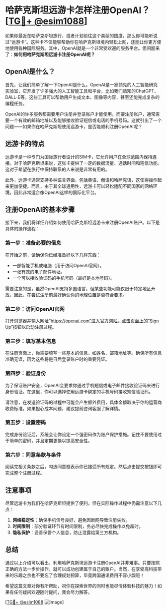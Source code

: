 # 哈萨克斯坦远游卡怎样注册OpenAI？[[TG💪+ @esim1088](https://t.me/s/esim1088)]

如果你最近在哈萨克斯坦旅行，或者计划前往这个美丽的国度，那么你可能听说过“远游卡”。这种卡不仅能够帮助你在哈萨克斯坦境内轻松上网，还能让你更方便地使用各种国际服务。其中，OpenAI就是一个非常受欢迎的服务平台。但问题来了：**如何用哈萨克斯坦远游卡注册OpenAI呢？**

## OpenAI是什么？

首先，让我们简单了解一下OpenAI是什么。OpenAI是一家领先的人工智能研究实验室，它开发了许多强大的人工智能工具和平台，比如我们熟知的ChatGPT、DALL-E等。这些工具可以帮助用户生成文本、图像等内容，甚至还能完成复杂的编程任务。

OpenAI的许多服务都需要用户注册并登录账户才能使用。而要注册账户，通常需要一个有效的邮箱地址以及能够接收验证短信或电话的手机号码。这就引出了一个问题——如果你在哈萨克斯坦使用远游卡，是否能顺利注册OpenAI呢？

## 远游卡的特点

远游卡是一种专门为国际旅行者设计的SIM卡，它允许用户在全球范围内保持连接。对于哈萨克斯坦来说，这张卡提供了一定的数据流量、通话时间和短信功能。这对于希望在旅行中保持联系的人来说是非常有用的。

此外，远游卡通常支持多种语言界面，包括英语、俄语和哈萨克语，这使得操作起来更加便捷。而且，由于其全球通用性，远游卡可以轻松适配不同国家的网络环境，因此非常适合像OpenAI这样的国际化平台。

## 注册OpenAI的基本步骤

接下来，我们将详细介绍如何使用哈萨克斯坦远游卡来注册OpenAI账户。以下是具体的操作流程：

### 第一步：准备必要的信息

在开始之前，请确保你已经准备好以下几样东西：
- 一部智能手机或电脑（用于访问OpenAI官网）。
- 一张有效的电子邮件地址。
- 一个可以接收验证码的手机号码（最好是本地号码）。

需要注意的是，虽然OpenAI支持多国语言，但某些功能可能仅限于特定地区开放。因此，在尝试注册前最好确认你的地理位置是否符合要求。

### 第二步：访问OpenAI官网

打开浏览器并输入网址“https://openai.com”进入官方网站。点击页面上的“Sign Up”按钮以启动注册过程。

### 第三步：填写基本信息

在注册页面上，你需要填写一些基本的信息，如姓名、邮箱地址等。确保所有信息准确无误，因为这些将是日后登录账户时的重要凭证。

### 第四步：验证身份

为了保证账户安全，OpenAI会要求你通过手机短信或电子邮件接收验证码来进行身份验证。在这里，你可以选择使用远游卡绑定的手机号码接收短信验证码。

请注意，在发送验证码的过程中可能会产生额外费用，具体金额取决于你的运营商收费标准。如果担心成本问题，建议提前咨询客服了解详情。

### 第五步：设置密码

完成身份验证后，系统会让你设定一个强密码作为账户保护措施。记住不要使用过于简单的密码，并且定期更换以提高安全性。

### 第六步：同意条款与条件

阅读完相关条款之后，勾选同意框表示你已接受所有规定。然后点击提交按钮即可完成整个注册过程。

## 注意事项

尽管远游卡为我们在哈萨克斯坦提供了便利，但在实际操作过程中仍需注意以下几点：

1. **网络稳定性**：确保手机信号良好，避免因断网导致注册失败。
2. **时间限制**：部分验证环节有时间限制，务必尽快完成操作以免超时。
3. **隐私保护**：妥善保管个人信息，防止泄露给第三方机构。

## 总结

通过以上介绍可以看出，利用哈萨克斯坦远游卡注册OpenAI并非难事。只要按照正确的方法一步步操作，就可以成功创建属于自己的账户。当然，在享受高科技带来的乐趣之余也不要忘了合理规划预算，毕竟跨国通讯费用不容小觑哦！

希望这篇文章对你有所帮助，祝你在探索世界的同时也能尽情体验科技的魅力！如果有任何疑问欢迎随时提问，我会尽力解答。

[[TG💪+ @esim1088](https://t.me/s/esim1088) ![Image](https://i.postimg.cc/4NQfJmqS/Snipaste-2025-05-13-00-14-12.png)]